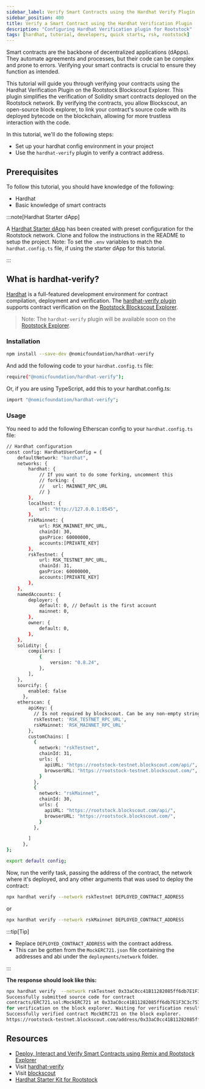 ```yaml
---
sidebar_label: Verify Smart Contracts using the Hardhat Verify Plugin
sidebar_position: 400
title: Verify a Smart Contract using the Hardhat Verification Plugin
description: "Configuring Hardhat Verification plugin for Rootstock"
tags: [hardhat, tutorial, developers, quick starts, rsk, rootstock]
---
```


Smart contracts are the backbone of decentralized applications (dApps). They automate agreements and processes, but their code can be complex and prone to errors. Verifying your smart contracts is crucial to ensure they function as intended.

This tutorial will guide you through verifying your contracts using the Hardhat Verification Plugin on the Rootstock Blockscout Explorer. This plugin simplifies the verification of Solidity smart contracts deployed on the Rootstock network. By verifying the contracts, you allow Blockscout, an open-source block explorer, to link your contract's source code with its deployed bytecode on the blockchain, allowing for more trustless interaction with the code.

In this tutorial, we'll do the following steps:
- Set up your hardhat config environment in your project
- Use the `hardhat-verify` plugin to verify a contract address.

## Prerequisites

To follow this tutorial, you should have knowledge of the following:
* Hardhat
* Basic knowledge of smart contracts

:::note[Hardhat Starter dApp]

A [Hardhat Starter dApp](https://github.com/rsksmart/rootstock-hardhat-starterkit) has been created with preset configuration for the Rootstock network. Clone and follow the instructions in the README to setup the project. Note: To set the `.env` variables to match the `hardhat.config.ts` file, if using the starter dApp for this tutorial.

:::

## What is hardhat-verify?

[Hardhat](https://hardhat.org/) is a full-featured development environment for contract compilation, deployment and verification. 
The [hardhat-verify plugin](https://hardhat.org/hardhat-runner/plugins/nomicfoundation-hardhat-verify) supports contract verification on the [Rootstock Blockscout Explorer](https://rootstock.blockscout.com/).

> Note: The `hardhat-verify` plugin will be available soon on the [Rootstock Explorer](https://explorer.rootstock.io/).

### Installation

```bash
npm install --save-dev @nomicfoundation/hardhat-verify
```

And add the following code to your `hardhat.config.ts` file:

```bash
require("@nomicfoundation/hardhat-verify");
```

Or, if you are using TypeScript, add this to your hardhat.config.ts:

```bash
import "@nomicfoundation/hardhat-verify";
```


### Usage

You need to add the following Etherscan config to your `hardhat.config.ts` file:

```bash
// Hardhat configuration
const config: HardhatUserConfig = {
    defaultNetwork: "hardhat",
    networks: {
        hardhat: {
            // If you want to do some forking, uncomment this
            // forking: {
            //   url: MAINNET_RPC_URL
            // }
        },
        localhost: {
            url: "http://127.0.0.1:8545",
        },
        rskMainnet: {
            url: RSK_MAINNET_RPC_URL,
            chainId: 30,
            gasPrice: 60000000,
			accounts:[PRIVATE_KEY]
        },
        rskTestnet: {
            url: RSK_TESTNET_RPC_URL, 
            chainId: 31,
            gasPrice: 60000000,
			accounts:[PRIVATE_KEY]
        },
    },
    namedAccounts: {
        deployer: {
            default: 0, // Default is the first account
            mainnet: 0,
        },
        owner: {
            default: 0,
        },
    },
    solidity: {
        compilers: [
            {
                version: "0.8.24",
            },
        ],
    },
    sourcify: {
        enabled: false
      },      
    etherscan: {    
        apiKey: {
          // Is not required by blockscout. Can be any non-empty string
          rskTestnet: 'RSK_TESTNET_RPC_URL',
          rskMainnet: 'RSK_MAINNET_RPC_URL'
        },
        customChains: [
          {
            network: "rskTestnet",
            chainId: 31,
            urls: {
              apiURL: "https://rootstock-testnet.blockscout.com/api/",
              browserURL: "https://rootstock-testnet.blockscout.com/",
            }
          },
          {
            network: "rskMainnet",
            chainId: 30,
            urls: {
              apiURL: "https://rootstock.blockscout.com/api/",
              browserURL: "https://rootstock.blockscout.com/",
            }
          },

        ]
      },
};

export default config;
```

Now, run the verify task, passing the address of the contract, 
the network where it's deployed, and any other arguments that was used to deploy the contract:
```bash
npx hardhat verify --network rskTestnet DEPLOYED_CONTRACT_ADDRESS
```
or 
```bash
npx hardhat verify --network rskMainnet DEPLOYED_CONTRACT_ADDRESS
```

:::tip[Tip]

- Replace `DEPLOYED_CONTRACT_ADDRESS` with the contract address. 
- This can be gotten from the `MockERC721.json` file containing the addresses and abi under the `deployments/network` folder.

:::

**The response should look like this:**
```bash
npx hardhat verify  --network rskTestnet 0x33aC0cc41B11282085ff6db7E1F3C3c757143722 
Successfully submitted source code for contract
contracts/ERC721.sol:MockERC721 at 0x33aC0cc41B11282085ff6db7E1F3C3c757143722
for verification on the block explorer. Waiting for verification result...
Successfully verified contract MockERC721 on the block explorer.
https://rootstock-testnet.blockscout.com/address/0x33aC0cc41B11282085ff6db7E1F3C3c757143722#code
```
## Resources
- [Deploy, Interact and Verify Smart Contracts using Remix and Rootstock Explorer](/developers/quickstart/remix/)
- Visit [hardhat-verify](https://hardhat.org/hardhat-runner/plugins/nomicfoundation-hardhat-verify#hardhat-verify)
- Visit [blockscout](https://docs.blockscout.com/for-users/verifying-a-smart-contract/hardhat-verification-plugin)
- [Hardhat Starter Kit for Rootstock](https://github.com/rsksmart/rootstock-hardhat-starterkit)